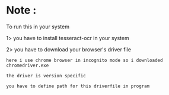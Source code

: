# Note :

To run this in your system 

1> you have to install tesseract-ocr in your system

2> you have to download your browser's driver file

	here i use chrome browser in incognito mode so i downloaded chromedriver.exe
	
	the driver is version specific
	
	you have to define path for this driverfile in program
